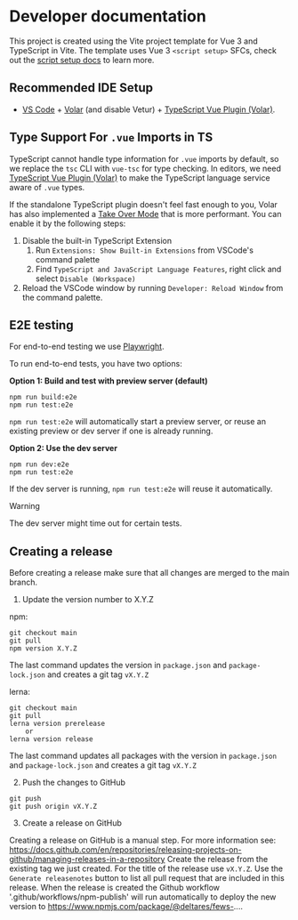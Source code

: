 
# Developer documentation

This project is created using the Vite project template for Vue 3 and TypeScript in Vite. The template uses Vue 3 `<script setup>` SFCs, check out the [script setup docs](https://v3.vuejs.org/api/sfc-script-setup.html#sfc-script-setup) to learn more.

## Recommended IDE Setup

- [VS Code](https://code.visualstudio.com/) + [Volar](https://marketplace.visualstudio.com/items?itemName=Vue.volar) (and disable Vetur) + [TypeScript Vue Plugin (Volar)](https://marketplace.visualstudio.com/items?itemName=Vue.vscode-typescript-vue-plugin).

## Type Support For `.vue` Imports in TS

TypeScript cannot handle type information for `.vue` imports by default, so we replace the `tsc` CLI with `vue-tsc` for type checking. In editors, we need [TypeScript Vue Plugin (Volar)](https://marketplace.visualstudio.com/items?itemName=Vue.vscode-typescript-vue-plugin) to make the TypeScript language service aware of `.vue` types.

If the standalone TypeScript plugin doesn't feel fast enough to you, Volar has also implemented a [Take Over Mode](https://github.com/johnsoncodehk/volar/discussions/471#discussioncomment-1361669) that is more performant. You can enable it by the following steps:

1. Disable the built-in TypeScript Extension
   1. Run `Extensions: Show Built-in Extensions` from VSCode's command palette
   2. Find `TypeScript and JavaScript Language Features`, right click and select `Disable (Workspace)`
2. Reload the VSCode window by running `Developer: Reload Window` from the command palette.



## E2E testing

For end-to-end testing we use [Playwright](https://playwright.dev/).

To run end-to-end tests, you have two options:

**Option 1: Build and test with preview server (default)**

```
npm run build:e2e
npm run test:e2e
```

`npm run test:e2e` will automatically start a preview server, or reuse an existing preview or dev server if one is already running.

**Option 2: Use the dev server**

```
npm run dev:e2e
npm run test:e2e
```

If the dev server is running, `npm run test:e2e` will reuse it automatically.

> [!WARNING]
> The dev server might time out for certain tests.

## Creating a release

Before creating a release make sure that all changes are merged to the main branch.

1. Update the version number to X.Y.Z

npm:
```
git checkout main
git pull
npm version X.Y.Z
```
The last command updates the version in `package.json` and `package-lock.json` and creates a git tag `vX.Y.Z`

lerna:
```
git checkout main
git pull
lerna version prerelease
    or
lerna version release
```
The last command updates all packages with the version in `package.json` and `package-lock.json` and creates a git tag `vX.Y.Z`

2. Push the changes to GitHub

```
git push
git push origin vX.Y.Z
```

3. Create a release on GitHub

Creating a release on GitHub is a manual step. For more information see: https://docs.github.com/en/repositories/releasing-projects-on-github/managing-releases-in-a-repository
Create the release from the existing tag we just created. For the title of the release use `vX.Y.Z`. Use the `Generate releasenotes` button to list all pull request that are included in this release. When the release is created the Github workflow '.github/workflows/npm-publish' will run automatically to deploy the new version to https://www.npmjs.com/package/@deltares/fews-....
